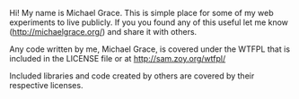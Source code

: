 Hi! My name is Michael Grace. This is simple place for some of my web experiments to live publicly. If you you found any of this useful let me know (http://michaelgrace.org/) and share it with others.

Any code written by me, Michael Grace, is covered under the WTFPL that is included in the LICENSE file or at http://sam.zoy.org/wtfpl/

Included libraries and code created by others are covered by their respective licenses.